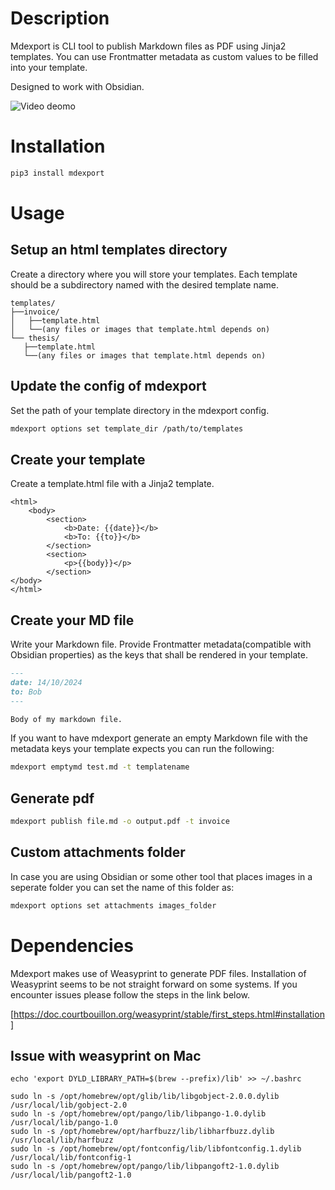 # Description

Mdexport is CLI tool to publish Markdown files as PDF using Jinja2 templates. You can use Frontmatter metadata as custom values to be filled into your template.

Designed to work with Obsidian.

![Video deomo](demo.gif)

# Installation

```bash
pip3 install mdexport
```

# Usage

## Setup an html templates directory

Create a directory where you will store your templates. Each template should be a subdirectory named with the desired template name.

```
templates/
├──invoice/
│   ├──template.html
│   └──(any files or images that template.html depends on)
└── thesis/
   ├──template.html
   └──(any files or images that template.html depends on)
```

## Update the config of mdexport

Set the path of your template directory in the mdexport config.

```bash
mdexport options set template_dir /path/to/templates
```

## Create your template

Create a template.html file with a Jinja2 template.

```jinja
<html>
    <body>
        <section>
            <b>Date: {{date}}</b>
            <b>To: {{to}}</b>
        </section>
        <section>
            <p>{{body}}</p>
        </section>
</body>
</html>
```

## Create your MD file

Write your Markdown file. Provide Frontmatter metadata(compatible with Obsidian properties) as the keys that shall be rendered in your template.

```markdown
---
date: 14/10/2024
to: Bob
---

Body of my markdown file.
```

If you want to have mdexport generate an empty Markdown file with the metadata keys your template expects you can run the following:

```bash
mdexport emptymd test.md -t templatename
```

## Generate pdf

```bash
mdexport publish file.md -o output.pdf -t invoice
```

## Custom attachments folder

In case you are using Obsidian or some other tool that places images in a seperate folder you can set the name of this folder as:

```bash
mdexport options set attachments images_folder
```

# Dependencies

Mdexport makes use of Weasyprint to generate PDF files. Installation of Weasyprint
seems to be not straight forward on some systems. If you encounter issues please
follow the steps in the link below.

[https://doc.courtbouillon.org/weasyprint/stable/first_steps.html#installation]

## Issue with weasyprint on Mac

```
echo 'export DYLD_LIBRARY_PATH=$(brew --prefix)/lib' >> ~/.bashrc

sudo ln -s /opt/homebrew/opt/glib/lib/libgobject-2.0.0.dylib /usr/local/lib/gobject-2.0
sudo ln -s /opt/homebrew/opt/pango/lib/libpango-1.0.dylib /usr/local/lib/pango-1.0
sudo ln -s /opt/homebrew/opt/harfbuzz/lib/libharfbuzz.dylib /usr/local/lib/harfbuzz
sudo ln -s /opt/homebrew/opt/fontconfig/lib/libfontconfig.1.dylib /usr/local/lib/fontconfig-1
sudo ln -s /opt/homebrew/opt/pango/lib/libpangoft2-1.0.dylib /usr/local/lib/pangoft2-1.0
```
